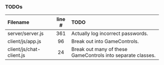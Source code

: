 ### TODOs
| Filename | line # | TODO
|:------|:------:|:------
| server/server.js | 361 | Actually log incorrect passwords.
| client/js/app.js | 96 | Break out into GameControls.
| client/js/chat-client.js | 24 | Break out many of these GameControls into separate classes.